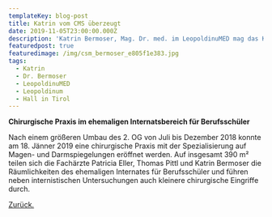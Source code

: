 ```yaml
---
templateKey: blog-post
title: Katrin vom CMS überzeugt
date: 2019-11-05T23:00:00.000Z
description: 'Katrin Bermoser, Mag. Dr. med. im LeopoldinuMED mag das KALDI CMS'
featuredpost: true
featuredimage: /img/csm_bermoser_e805f1e383.jpg
tags:
  - Katrin
  - Dr. Bermoser
  - LeopoldinuMED
  - Leopoldinum
  - Hall in Tirol
---
```


**Chirurgische Praxis im ehemaligen Internatsbereich für Berufsschüler**

Nach einem größeren Umbau des 2. OG von Juli bis Dezember 2018 konnte am 18. Jänner 2019 eine chirurgische Praxis mit der Spezialisierung auf Magen- und Darmspiegelungen eröffnet werden. Auf insgesamt 390 m² teilen sich die Fachärzte Patricia Eller, Thomas Pittl und Katrin Bermoser die Räumlichkeiten des ehemaligen Internates für Berufsschüler und führen neben internistischen Untersuchungen auch kleinere chirurgische Eingriffe durch.

[Zurück.](https://www.blackboxmd.click/blog)
